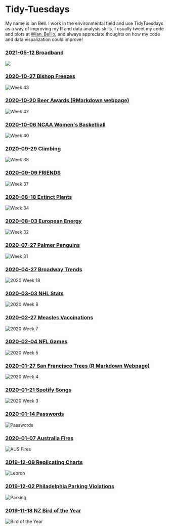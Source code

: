 # Tidy-Tuesdays
My name is Ian Bell. I work in the environmental field and use TidyTuesdays as a way of improving my R and data analysis skills. I usually tweet my code and plots at [@Ian_Bellio](https://twitter.com/Ian_Bellio), and always appreciate thoughts on how my code and data visualization could improve!

### [2021-05-12 Broadband](https://github.com/iandouglasbell/Tidy-Tuesdays/tree/master/2021-05-12)
![](https://github.com/iandouglasbell/Tidy-Tuesdays/blob/master/2021-05-12/Broadband.png)

### [2020-10-27 Bishop Freezes](https://github.com/iandouglasbell/Tidy-Tuesdays/blob/master/2020-10-27)
![Week 43](https://github.com/iandouglasbell/Tidy-Tuesdays/blob/master/2020-10-27/BishopFreeze.png)

### [2020-10-20 Beer Awards (RMarkdown webpage)](https://iandouglasbell.github.io/Beer.html)
![Week 42](https://github.com/iandouglasbell/Tidy-Tuesdays/blob/master/2020-10-20/beergif.gif)

### [2020-10-06 NCAA Women's Basketball](https://github.com/iandouglasbell/Tidy-Tuesdays/tree/master/2020-10-06)
![Week 40](https://github.com/iandouglasbell/Tidy-Tuesdays/blob/master/2020-10-06/NCAA_bball.png)

### [2020-09-29 Climbing](https://github.com/iandouglasbell/Tidy-Tuesdays/tree/master/2020-09-29)
![Week 38](https://github.com/iandouglasbell/Tidy-Tuesdays/blob/master/2020-09-29/climbing.png)

### [2020-09-09 FRIENDS](https://github.com/iandouglasbell/Tidy-Tuesdays/tree/master/2020-09-08)
![Week 37](https://github.com/iandouglasbell/Tidy-Tuesdays/blob/master/2020-09-08/FriendsPlot.png)

### [2020-08-18 Extinct Plants](https://github.com/iandouglasbell/Tidy-Tuesdays/tree/master/2020-08-18)
![Week 34](https://github.com/iandouglasbell/Tidy-Tuesdays/blob/master/2020-08-18/plant_extinctions.png)

### [2020-08-03 European Energy](https://github.com/iandouglasbell/Tidy-Tuesdays/tree/master/2020-08-03)
![Week 32](https://github.com/iandouglasbell/Tidy-Tuesdays/blob/master/2020-08-03/EnergyTable.png)

### [2020-07-27 Palmer Penguins](https://github.com/iandouglasbell/Tidy-Tuesdays/tree/master/2020-07-27)
![Week 31](https://github.com/iandouglasbell/Tidy-Tuesdays/blob/master/2020-07-27/penguins.png)

### [2020-04-27 Broadway Trends](https://github.com/iandouglasbell/Tidy-Tuesdays/tree/master/2020-04-27)
![2020 Week 18](https://github.com/iandouglasbell/Tidy-Tuesdays/blob/master/2020-04-27/Broadway.png)

### [2020-03-03 NHL Stats](https://github.com/iandouglasbell/Tidy-Tuesdays/tree/master/2020-03-03)
![2020 Week 8](https://github.com/iandouglasbell/Tidy-Tuesdays/blob/master/2020-03-03/NHL.png)

### [2020-02-27 Measles Vaccinations](https://github.com/iandouglasbell/Tidy-Tuesdays/tree/master/2020-02-24)
![2020 Week 7](https://github.com/iandouglasbell/Tidy-Tuesdays/blob/master/2020-02-24/CA_Measles.png)

### [2020-02-04 NFL Games](https://github.com/iandouglasbell/Tidy-Tuesdays/tree/master/2020-02-04)
![2020 Week 5](https://github.com/iandouglasbell/Tidy-Tuesdays/blob/master/2020-02-04/NFL_Wins.png)

### [2020-01-27 San Francisco Trees (R Markdown Webpage)](https://iandouglasbell.github.io/SFtrees.html)
![2020 Week 4](https://github.com/iandouglasbell/Tidy-Tuesdays/blob/master/2020-01-27/Screenshot.png)

### [2020-01-21 Spotify Songs](https://github.com/iandouglasbell/Tidy-Tuesdays/tree/master/2020-01-21)
![2020 Week 3](https://github.com/iandouglasbell/Tidy-Tuesdays/blob/master/2020-01-21/SongAttributes.png)

### [2020-01-14 Passwords](https://github.com/iandouglasbell/Tidy-Tuesdays/tree/master/2020-01-14)
![Passwords](https://github.com/iandouglasbell/Tidy-Tuesdays/blob/master/2020-01-14/AnimalPasswords.png)

### [2020-01-07 Australia Fires](https://github.com/iandouglasbell/Tidy-Tuesdays/tree/master/2020-01-07)
![AUS Fires](https://github.com/iandouglasbell/Tidy-Tuesdays/blob/master/2020-01-07/SEAusTemps.png)

### [2019-12-09 Replicating Charts](https://github.com/iandouglasbell/Tidy-Tuesdays/tree/master/2019-12-09)
![Lebron](https://github.com/iandouglasbell/Tidy-Tuesdays/blob/master/2019-12-09/LeBronShots.png)

### [2019-12-02 Philadelphia Parking Violations](https://github.com/iandouglasbell/Tidy-Tuesdays/tree/master/2019-12-02)
![Parking](https://github.com/iandouglasbell/Tidy-Tuesdays/blob/master/2019-12-02/HP%20Violations.png)

### [2019-11-18 NZ Bird of the Year](https://github.com/iandouglasbell/Tidy-Tuesdays/tree/master/2019-11-18)
![Bird of the Year](https://github.com/iandouglasbell/Tidy-Tuesdays/blob/master/2019-11-18/Voters_Time_FinalPlot.png)


